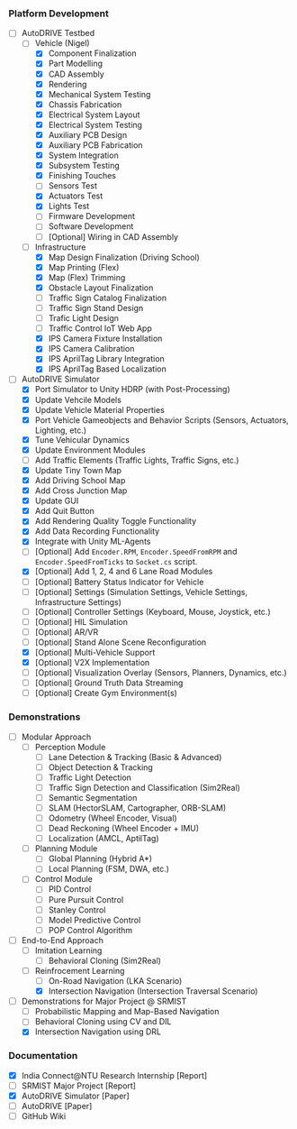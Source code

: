 ### Platform Development
- [ ] AutoDRIVE Testbed
  - [ ] Vehicle (Nigel)
    - [x] Component Finalization
    - [x] Part Modelling
    - [x] CAD Assembly
    - [x] Rendering
    - [x] Mechanical System Testing
    - [x] Chassis Fabrication
    - [x] Electrical System Layout
    - [x] Electrical System Testing
    - [x] Auxiliary PCB Design
    - [x] Auxiliary PCB Fabrication
    - [x] System Integration
    - [x] Subsystem Testing
    - [x] Finishing Touches
    - [ ] Sensors Test
    - [x] Actuators Test
    - [x] Lights Test
    - [ ] Firmware Development
    - [ ] Software Development
    - [ ] [Optional] Wiring in CAD Assembly
  - [ ] Infrastructure
    - [x] Map Design Finalization (Driving School)
    - [x] Map Printing (Flex)
    - [x] Map (Flex) Trimming
    - [x] Obstacle Layout Finalization
    - [ ] Traffic Sign Catalog Finalization
    - [ ] Traffic Sign Stand Design
    - [ ] Trafic Light Design
    - [ ] Traffic Control IoT Web App
    - [x] IPS Camera Fixture Installation
    - [x] IPS Camera Calibration
    - [x] IPS AprilTag Library Integration
    - [x] IPS AprilTag Based Localization
- [ ] AutoDRIVE Simulator
  - [x] Port Simulator to Unity HDRP (with Post-Processing)
  - [x] Update Vehcile Models
  - [x] Update Vehicle Material Properties
  - [x] Port Vehicle Gameobjects and Behavior Scripts (Sensors, Actuators, Lighting, etc.)
  - [x] Tune Vehicular Dynamics
  - [x] Update Environment Modules
  - [ ] Add Traffic Elements (Traffic Lights, Traffic Signs, etc.)
  - [x] Update Tiny Town Map
  - [x] Add Driving School Map
  - [x] Add Cross Junction Map
  - [x] Update GUI
  - [x] Add Quit Button
  - [x] Add Rendering Quality Toggle Functionality
  - [x] Add Data Recording Functionality
  - [x] Integrate with Unity ML-Agents
  - [ ] [Optional] Add `Encoder.RPM`, `Encoder.SpeedFromRPM` and `Encoder.SpeedFromTicks` to `Socket.cs` script.
  - [x] [Optional] Add 1, 2, 4 and 6 Lane Road Modules
  - [ ] [Optional] Battery Status Indicator for Vehicle
  - [ ] [Optional] Settings (Simulation Settings, Vehicle Settings, Infrastructure Settings)
  - [ ] [Optional] Controller Settings (Keyboard, Mouse, Joystick, etc.)
  - [ ] [Optional] HIL Simulation
  - [ ] [Optional] AR/VR
  - [ ] [Optional] Stand Alone Scene Reconfiguration
  - [x] [Optional] Multi-Vehicle Support
  - [x] [Optional] V2X Implementation
  - [ ] [Optional] Visualization Overlay (Sensors, Planners, Dynamics, etc.)
  - [ ] [Optional] Ground Truth Data Streaming
  - [ ] [Optional] Create Gym Environment(s)

### Demonstrations
- [ ] Modular Approach
  - [ ] Perception Module
    - [ ] Lane Detection & Tracking (Basic & Advanced)
    - [ ] Object Detection & Tracking
    - [ ] Traffic Light Detection
    - [ ] Traffic Sign Detection and Classification (Sim2Real)
    - [ ] Semantic Segmentation
    - [ ] SLAM (HectorSLAM, Cartographer, ORB-SLAM)
    - [ ] Odometry (Wheel Encoder, Visual)
    - [ ] Dead Reckoning (Wheel Encoder + IMU)
    - [ ] Localization (AMCL, AptilTag)
  - [ ] Planning Module
    - [ ] Global Planning (Hybrid A*)
    - [ ] Local Planning (FSM, DWA, etc.)
  - [ ] Control Module
    - [ ] PID Control
    - [ ] Pure Pursuit Control
    - [ ] Stanley Control
    - [ ] Model Predictive Control
    - [ ] POP Control Algorithm
- [ ] End-to-End Approach
  - [ ] Imitation Learning
    - [ ] Behavioral Cloning (Sim2Real)
  - [ ] Reinfrocement Learning
    - [ ] On-Road Navigation (LKA Scenario)
    - [x] Intersection Navigation (Intersection Traversal Scenario)
- [ ] Demonstrations for Major Project @ SRMIST
  - [ ] Probabilistic Mapping and Map-Based Navigation
  - [ ] Behavioral Cloning using CV and DIL
  - [x] Intersection Navigation using DRL

### Documentation
- [x] India Connect@NTU Research Internship [Report]
- [ ] SRMIST Major Project [Report]
- [x] AutoDRIVE Simulator [Paper]
- [ ] AutoDRIVE [Paper]
- [ ] GitHub Wiki
